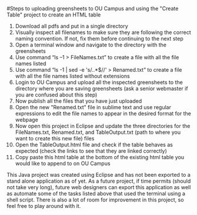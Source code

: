#Steps to uploading greensheets to OU Campus and using the "Create Table" project to create an HTML table

1. Download all pdfs and put in a single directory
2. Visually inspect all filenames to make sure they are following the correct naming convention. If not, fix them before continuing to the next step
3. Open a terminal window and navigate to the directory with the greensheets
4. Use command “ls –1 > FileNames.txt” to create a file with all the file names listed
5. Use command “ls -1 | sed -e 's/\..*$//' > Renamed.txt” to create a file with all the file names listed without extensions
6. Login to OU Campus and upload all the inspected greensheets to the directory where you are saving greensheets (ask a senior webmaster if you are confused about this step)
7. Now publish all the files that you have just uploaded
8. Open the new "Renamed.txt" file in sublime text and use regular expressions to edit the file names to appear in the desired format for the webpage
9. Now open this project in Eclipse and update the three directories for the FileNames.txt, Renamed.txt, and TableOutput.txt (path to where you want to create this new file) files
10. Open the TableOutput.html file and check if the table behaves as expected (check the links to see that they are linked correctly)
11. Copy paste this html table at the bottom of the existing html table you would like to append to on OU Campus


This Java project was created using Eclipse and has not been exported to a stand alone application as of yet. As a future project, if time permits (should not take very long), future web designers can export this application as well as automate some of the tasks listed above that used the terminal using a shell script. There is also a lot of room for improvement in this project, so feel free to play around with it.